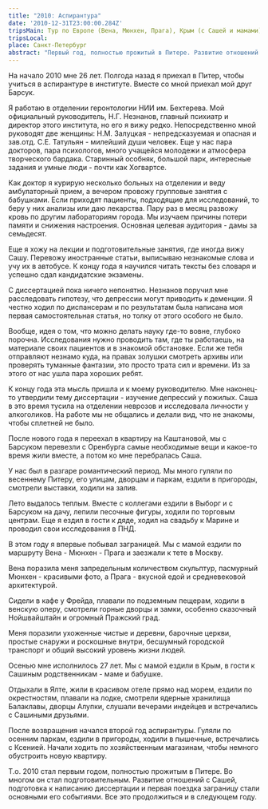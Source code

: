 ```yaml
---
title: "2010: Аспирантура" 
date: '2010-12-31T23:00:00.284Z'
tripsMain: Тур по Европе (Вена, Мюнхен, Прага), Крым (с Сашей и мамами)
tripsLocal: 
place: Санкт-Петербург
abstract: "Первый год, полностью прожитый в Питере. Развитие отношений с Сашей, подготовка к написанию диссертации и первая поездка заграницу."
---
```


На начало 2010 мне 26 лет. Полгода назад я приехал в Питер, чтобы учиться в аспирантуре в институте. Вместе со мной приехал мой друг Барсук.

Я работаю в отделении геронтологии НИИ им. Бехтерева. Мой официальный руководитель, Н.Г. Незнанов, главный психиатр и директор этого института, но его я вижу редко. Непосредственно мной руководят две женщины: Н.М. Залуцкая - непредсказуемая и опасная и зав.отд. С.Е. Татульян - милейший души человек. Еще у нас пара докторов, пара психологов, много учащейся молодежи и атмосфера творческого бардака. Старинный особняк, большой парк, интересные задания и умные люди - почти как Хогвартсе.

Как доктор я курирую несколько больных на отделении и веду амбулаторный прием, а вечером провожу групповые занятия с бабушками. Если приходят пациенты, подходящие для исследований, то беру у них анализы или даю лекарства. Пару раз в месяц развожу кровь по другим лабораториям города. Мы изучаем причины потери памяти и снижения настроения. Основная целевая аудитория - дамы за семьдесят.

Еще я хожу на лекции и подготовительные занятия, где иногда вижу Сашу.  Перевожу иностранные статьи, выписываю незнакомые слова и учу их в автобусе. К концу года я научился читать тексты без словаря и успешно сдал кандидатские экзамены.

С диссертацией пока ничего непонятно. Незнанов поручил мне расследовать гипотезу, что депрессии могут приводить к деменции. Я честно ходил по диспансерам и по результатам была написана моя первая самостоятельная статья, но толку от этого особого не было. 

Вообще, идея о том, что можно делать науку где-то вовне, глубоко порочна. Исследования нужно проводить там, где ты работаешь, на материале своих пациентов и в знакомой обстановке. Если же тебя отправляют незнамо куда, на правах золушки смотреть архивы или проверять туманные фантазии, это просто трата сил и времени. Из за этого от нас ушла пара хороших ребят. 

К концу года эта мысль пришла и к моему руководителю. Мне наконец-то утвердили тему диссертации - изучение депрессий у пожилых. Саша в это время тусила на отделении неврозов и исследовала личности у алкоголиков. На работе мы не общались и делали вид, что не знакомы, чтобы сплетней не было.

После нового года я переехал в квартиру на Каштановой, мы с Барсуком перевезли с Оренбурга самые необходимые вещи и какое-то время жили вместе, а потом ко мне перебралась Саша. 

У нас был в разгаре романтический период. Мы много гуляли по весеннему Питеру, его улицам, дворцам и паркам, ездили в пригороды, смотрели выставки, ходили на залив. 

Лето выдалось теплым. Вместе с коллегами ездили в Выборг и с Барсуком на дачу, лепили песочные фигуры, ходили по торговым центрам. Еще я ездил в гости к дяде, ходил на свадьбу к Марине и проводил свои исследования в ПНД.

В этом году я впервые побывал заграницей. Мы с мамой ездили по маршруту Вена - Мюнхен - Прага и заезжали к тете в Москву. 

Вена поразила меня запредельным количеством скульптур, пасмурный Мюнхен - красивыми фото, а Прага - вкусной едой и средневековой архитектурой. 

Сидели в кафе у Фрейда, плавали по подземным пещерам, ходили в венскую оперу, смотрели горные дворцы и замки, особенно сказочный Нойшвайштайн и огромный Пражский град.

Меня поразили ухоженные чистые и деревни, барочные церкви, простые снаружи и роскошные внутри, бесшумный городской транспорт и общий высокий уровень жизни людей.

Осенью мне исполнилось 27 лет. Мы с мамой ездили в Крым, в гости к Сашиным родственникам - маме и бабушке. 

Отдыхали в Ялте, жили в красивом отеле прямо над морем, ездили по окрестностям, плавали на лодке, смотрели ядерные хранилища Балаклавы, дворцы Алупки, слушали вечерами индейцев и встречались с Сашиными друзьями.

После возвращения начался второй год аспирантуры. Гуляли по осенним паркам, ездили в пригороды, ходили в пышечные, встречались с Ксенией. Начали ходить по хозяйственным магазинам, чтобы немного обустроить новую квартиру. 

Т.о. 2010 стал первым годом, полностью прожитым в Питере. Во многом он стал подготовительным. Развитие отношений с Сашей, подготовка к написанию диссертации и первая поездка заграницу стали основными его событиями. Все это продолжиться и в следующем году.